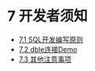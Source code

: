 # 7 开发者须知

* [7.1 SQL开发编写原则](7.1_SQL_develop_rule.md)
* [7.2 dble连接Demo](7.2_Demo_for_connect_dble.md)
* [7.3 其他注意事项](7.3_Other_Notice.md)

